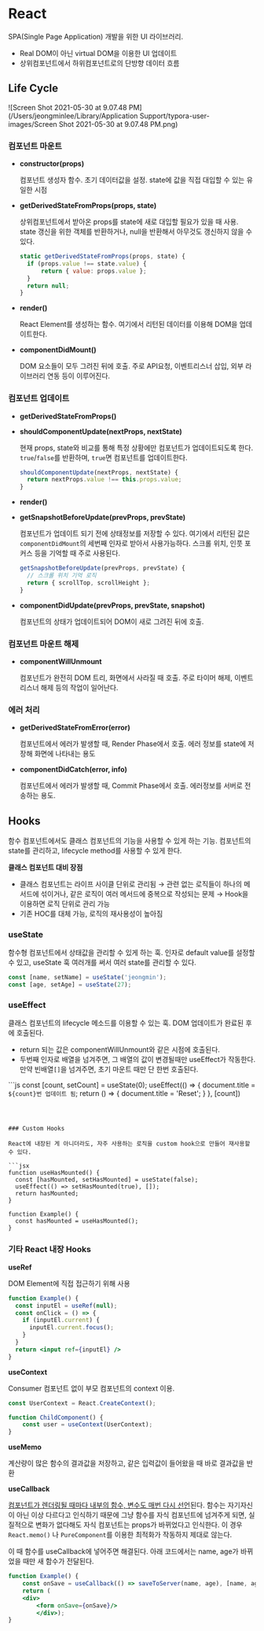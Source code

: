 # React

SPA(Single Page Application) 개발을 위한 UI 라이브러리.

* Real DOM이 아닌 virtual DOM을 이용한 UI 업데이트
* 상위컴포넌트에서 하위컴포넌트로의 단방향 데이터 흐름



## Life Cycle

![Screen Shot 2021-05-30 at 9.07.48 PM](/Users/jeongminlee/Library/Application Support/typora-user-images/Screen Shot 2021-05-30 at 9.07.48 PM.png)



### 컴포넌트 마운트

* **constructor(props)**

  컴포넌트 생성자 함수. 초기 데이터값을 설정. state에 값을 직접 대입할 수 있는 유일한 시점 

* **getDerivedStateFromProps(props, state)**

  상위컴포넌트에서 받아온 props를 state에 새로 대입할 필요가 있을  때 사용.  state 갱신을 위한 객체를 반환하거나, null을 반환해서 아무것도 갱신하지 않을 수 있다.
  
  ```js
  static getDerivedStateFromProps(props, state) {
  	if (props.value !== state.value) {
  		return { value: props.value };
  	}
  	return null;
  }
  ```


* **render()**

  React Element를 생성하는 함수. 여기에서 리턴된 데이터를 이용해 DOM을 업데이트한다.

* **componentDidMount()**

  DOM 요소들이 모두 그려진 뒤에 호출. 주로 API요청, 이벤트리스너 삽입, 외부 라이브러리 연동 등이 이루어진다.



### 컴포넌트 업데이트

* **getDerivedStateFromProps()**

* **shouldComponentUpdate(nextProps, nextState)**

  현재 props, state와 비교를 통해 특정 상황에만 컴포넌트가 업데이트되도록 한다. `true`/`false`를 반환하며, `true`면 컴포넌트를 업데이트한다.

  ```js
  shouldComponentUpdate(nextProps, nextState) {
  	return nextProps.value !== this.props.value;
  }
  ```

* **render()**

* **getSnapshotBeforeUpdate(prevProps, prevState)**

  컴포넌트가 업데이트 되기 전에 상태정보를 저장할 수 있다. 여기에서 리턴된 값은 `componentDidMount`의 세번째 인자로 받아서 사용가능하다. 스크롤 위치, 인풋 포커스 등을 기억할 때 주로 사용된다.

  ```js
  getSnapshotBeforeUpdate(prevProps, prevState) {
    // 스크롤 위치 기억 로직
    return { scrollTop, scrollHeight };
  }
  ```

* **componentDidUpdate(prevProps, prevState, snapshot)**

  컴포넌트의 상태가 업데이트되어 DOM이 새로 그려진 뒤에 호출.



### 컴포넌트 마운트 해제

* **componentWillUnmount**

  컴포넌트가 완전히 DOM 트리, 화면에서 사라질 때 호출. 주로 타이머 해제, 이벤트리스너 해제 등의 작업이 일어난다.



### 에러 처리

* **getDerivedStateFromError(error)**

  컴포넌트에서 에러가 발생할 때, Render Phase에서 호출. 에러 정보를 state에 저장해 화면에 나타내는 용도

* **componentDidCatch(error, info)**

  컴포넌트에서 에러가 발생할 때, Commit Phase에서 호출. 에러정보를 서버로 전송하는 용도.



## Hooks

함수 컴포넌트에서도 클래스 컴포넌트의 기능을 사용할 수 있게 하는 기능. 컴포넌트의 state를 관리하고, lifecycle method를 사용할 수 있게 한다. 

**클래스 컴포넌트 대비 장점**

* 클래스 컴포넌트는 라이프 사이클 단위로 관리됨 
  → 관련 없는 로직들이 하나의 메서드에 섞이거나, 같은 로직이 여러 메서드에 중복으로 작성되는 문제
  → Hook을 이용하면 로직 단위로 관리 가능
* 기존 HOC를 대체 가능, 로직의 재사용성이 높아짐



### useState

함수형 컴포넌트에서 상태값을 관리할 수 있게 하는 훅. 인자로 default value를 설정할 수 있고, useState 훅 여러개를 써서 여러 state를 관리할 수 있다.

```js
const [name, setName] = useState('jeongmin');
const [age, setAge] = useState(27);
```



### useEffect

클래스 컴포넌트의 lifecycle 메소드를 이용할 수 있는 훅. DOM 업데이트가 완료된 후에 호출된다.

* return 되는 값은 componentWillUnmount와 같은 시점에 호출된다. 
* 두번째 인자로 배열을 넘겨주면, 그 배열의 값이 변경될때만 useEffect가 작동한다. 만약 빈배열`[]`을 넘겨주면, 초기 마운트 때만 단 한번 호출된다.

​```js
const [count, setCount] = useState(0);
useEffect(() => {
  document.title = `${count}번 업데이트 됨`;
  return () => {
    document.title = 'Reset';
  }
}, [count])
```



### Custom Hooks

React에 내장된 게 아니더라도, 자주 사용하는 로직을 custom hook으로 만들어 재사용할 수 있다.

```jsx
function useHasMounted() {
  const [hasMounted, setHasMounted] = useState(false);
  useEffect(() => setHasMounted(true), []);
  return hasMounted;
}

function Example() {
  const hasMounted = useHasMounted();
}
```



### 기타 React 내장 Hooks

**useRef**

DOM Element에 직접 접근하기 위해 사용

```jsx
function Example() {
  const inputEl = useRef(null);
  const onClick = () => {
    if (inputEl.current) {
      inputEl.current.focus();
    }
  }
  return <input ref={inputEl} />
}
```



**useContext**

Consumer 컴포넌트 없이 부모 컴포넌트의 context 이용.

```js
const UserContext = React.CreateContext();

function ChildComponent() {
	const user = useContext(UserContext);
}
```



**useMemo**

계산량이 많은 함수의 결과값을 저장하고, 같은 입력값이 들어왔을 때 바로 결과값을 반환

**useCallback**

<u>컴포넌트가 렌더링될 때마다 내부의 함수, 변수도 매번 다시 선언</u>된다. 함수는 자기자신이 아닌 이상 다르다고 인식하기 때문에 그냥 함수를 자식 컴포넌트에 넘겨주게 되면, 실질적으로 변화가 없다해도 자식 컴포넌트는 props가 바뀌었다고 인식한다. 이 경우 `React.memo()` 나 `PureComponent`를 이용한 최적화가 작동하지 제대로 않는다.

이 때 함수를 useCallback에 넣어주면 해결된다. 아래 코드에서는 name, age가 바뀌었을 때만 새 함수가 전달된다.

```jsx
function Example() {
	const onSave = useCallback(() => saveToServer(name, age), [name, age]);
	return (
    <div>
    	<form onSave={onSave}/>
		</div>);
}
```



